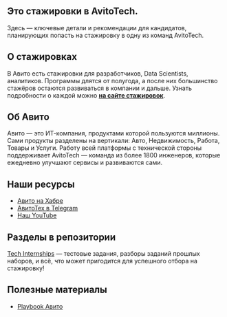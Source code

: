 ## Это стажировки в AvitoTech.

Здесь — ключевые детали и рекомендации для кандидатов, планирующих попасть на стажировку в одну из команд AvitoTech.  

## О стажировках

В Авито есть стажировки для разработчиков, Data Scientists, аналитиков. Программы длятся от полугода, а после них большинство стажёров остаются развиваться в компании и дальше. Узнать подробности о каждой можно **[на сайте стажировок](https://start.avito.ru/)**.

## Об Авито

Авито — это ИТ-компания, продуктами которой пользуются миллионы. Сами продукты разделены на вертикали: Авто, Недвижимость, Работа, Товары и  Услуги. 
Работу всей платформы с технической стороны поддерживает AvitoTech — команда из более 1800 инженеров, которые ежедневно улучшают сервисы и развиваются сами.

## Наши ресурсы

- [Авито на Хабре](https://habr.com/ru/companies/avito/articles/)
- [АвитоТех в Telegram](https://t.me/avitotech)
- [Наш YouTube](https://www.youtube.com/avitotech)

## Разделы в репозитории
[Tech Internships](https://github.com/avito-tech/tech-internship/tree/main/Tech%20Internships) — тестовые задания, разборы заданий прошлых наборов, и всё, что может пригодится для успешного отбора на стажировку!

## Полезные материалы
- [Playbook Авито](https://gitverse.ru/avito.tech/playbook)

